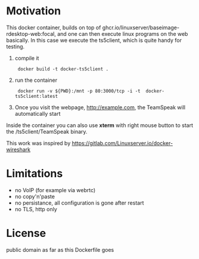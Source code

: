 # Motivation

This docker container, builds on top of ghcr.io/linuxserver/baseimage-rdesktop-web:focal, and one can then execute linux programs on the web basically.
In this case we execute the ts5client, which is quite handy for testing.

1. compile it

        docker build -t docker-ts5client .

2. run the container

        docker run -v ${PWD}:/mnt -p 80:3000/tcp -i -t  docker-ts5client:latest

3. Once you visit the webpage, http://example.com, the TeamSpeak will automatically start

  Inside the container you can also use **xterm** with right mouse button to start the /ts5client/TeamSpeak binary.

This work was inspired by https://gitlab.com/Linuxserver.io/docker-wireshark

#  Limitations

* no VoIP (for example via webrtc)
* no copy'n'paste
* no persistance, all configuration is gone after restart
* no TLS, http only

# License

public domain as far as this Dockerfile goes
